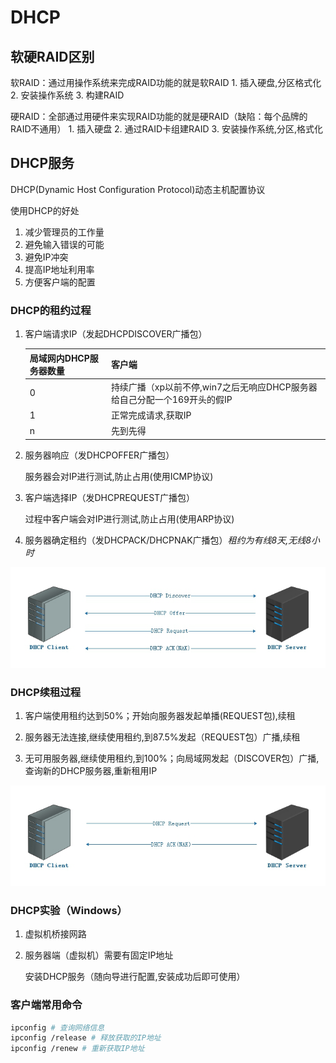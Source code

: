 # DHCP

## 软硬RAID区别

软RAID：通过用操作系统来完成RAID功能的就是软RAID
    1. 插入硬盘,分区格式化
    2. 安装操作系统
    3. 构建RAID

硬RAID：全部通过用硬件来实现RAID功能的就是硬RAID（缺陷：每个品牌的RAID不通用）
    1. 插入硬盘
    2. 通过RAID卡组建RAID
    3. 安装操作系统,分区,格式化

## DHCP服务

DHCP(Dynamic Host Configuration Protocol)动态主机配置协议

使用DHCP的好处

1. 减少管理员的工作量
2. 避免输入错误的可能
3. 避免IP冲突
4. 提高IP地址利用率
5. 方便客户端的配置

### DHCP的租约过程

1. 客户端请求IP（发起DHCPDISCOVER广播包）

    | 局域网内DHCP服务器数量 | 客户端                                                       |
    | ---------------------- | ------------------------------------------------------------ |
    | 0                      | 持续广播（xp以前不停,win7之后无响应DHCP服务器给自己分配一个169开头的假IP |
    | 1                      | 正常完成请求,获取IP                                         |
    | n                      | 先到先得                                                     |

2. 服务器响应（发DHCPOFFER广播包）

    服务器会对IP进行测试,防止占用(使用ICMP协议)

3. 客户端选择IP（发DHCPREQUEST广播包）

    过程中客户端会对IP进行测试,防止占用(使用ARP协议)

4. 服务器确定租约（发DHCPACK/DHCPNAK广播包）*租约为有线8天,无线8小时*

![DHCP租约](Pics/DHCP租用.png)

### DHCP续租过程

1. 客户端使用租约达到50%；开始向服务器发起单播(REQUEST包),续租

2. 服务器无法连接,继续使用租约,到87.5%发起（REQUEST包）广播,续租

3. 无可用服务器,继续使用租约,到100%；向局域网发起（DISCOVER包）广播,查询新的DHCP服务器,重新租用IP

![DHCP续租](Pics/DHCP续租.png)

### DHCP实验（Windows）

1. 虚拟机桥接网路

2. 服务器端（虚拟机）需要有固定IP地址

    安装DHCP服务（随向导进行配置,安装成功后即可使用）

### 客户端常用命令

```bash
ipconfig # 查询网络信息
ipconfig /release # 释放获取的IP地址
ipconfig /renew # 重新获取IP地址
```
